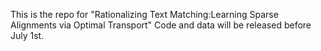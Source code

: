 This is the repo for "Rationalizing Text Matching:Learning Sparse Alignments via Optimal Transport"
Code and data will be released before July 1st. 
